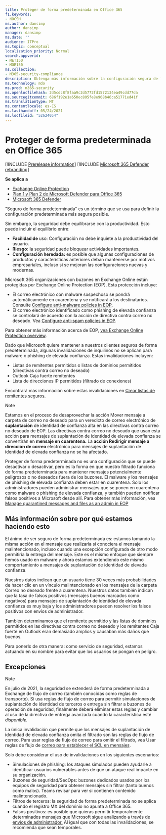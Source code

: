```yaml
---
title: Proteger de forma predeterminada en Office 365
f1.keywords:
- NOCSH
ms.author: dansimp
author: dansimp
manager: dansimp
ms.date: ''
audience: ITPro
ms.topic: conceptual
localization_priority: Normal
search.appverid:
- MET150
- MOE150
ms.collection:
- M365-security-compliance
description: Obtenga más información sobre la configuración segura de forma predeterminada en Exchange Online Protection (EOP)
ms.technology: mdo
ms.prod: m365-security
ms.openlocfilehash: 2d5cdc8f8faa9c2d5772fd1572134ea49cdd77da
ms.sourcegitcommit: 686f192e1a650ec805fe8e908b46ca51771ed41f
ms.translationtype: MT
ms.contentlocale: es-ES
ms.lasthandoff: 05/24/2021
ms.locfileid: "52624054"
---
```

# <a name="secure-by-default-in-office-365"></a>Proteger de forma predeterminada en Office 365

[!INCLUDE [Prerelease information](../includes/prerelease.md)]
[!INCLUDE [Microsoft 365 Defender rebranding](../includes/microsoft-defender-for-office.md)]

**Se aplica a**
- [Exchange Online Protection](exchange-online-protection-overview.md)
- [Plan 1 y Plan 2 de Microsoft Defender para Office 365](defender-for-office-365.md)
- [Microsoft 365 Defender](../defender/microsoft-365-defender.md)

"Seguro de forma predeterminada" es un término que se usa para definir la configuración predeterminada más segura posible.

Sin embargo, la seguridad debe equilibrarse con la productividad. Esto puede incluir el equilibrio entre:

- **Facilidad de** uso: Configuración no debe inquiete a la productividad del usuario.
- **Riesgo:** la seguridad puede bloquear actividades importantes.
- **Configuración heredada:** es posible que algunas configuraciones de productos y características anteriores deban mantenerse por motivos empresariales, incluso si se mejoran las configuraciones nuevas y modernas.

Microsoft 365 organizaciones con buzones en Exchange Online están protegidas por Exchange Online Protection (EOP). Esta protección incluye:

- El correo electrónico con malware sospechoso se pondrá automáticamente en cuarentena y se notificará a los destinatarios. Consulte [Configure anti-malware policies in EOP](configure-anti-malware-policies.md).
- El correo electrónico identificado como phishing de elevada confianza se controlará de acuerdo con la acción de directiva contra correo no deseado. Vea [Configure anti-spam policies in EOP](configure-your-spam-filter-policies.md).

Para obtener más información acerca de EOP, [vea Exchange Online Protection overview](exchange-online-protection-overview.md).

Dado que Microsoft quiere mantener a nuestros clientes seguros de forma predeterminada, algunas invalidaciones de inquilinos no se aplican para malware o phishing de elevada confianza. Estas invalidaciones incluyen:

- Listas de remitentes permitidos o listas de dominios permitidos (directivas contra correo no deseado)
- Outlook Caja fuerte remitentes
- Lista de direcciones IP permitidos (filtrado de conexiones)

Encontrará más información sobre estas invalidaciones en [Crear listas de remitentes seguros.](create-safe-sender-lists-in-office-365.md)

> [!NOTE]
> Estamos en el proceso de desaprovechar la acción Mover mensaje a carpeta de correo no deseado para un veredicto de correo electrónico de **suplantación** de identidad de confianza alta en las directivas contra correo no deseado de EOP.  Las directivas contra correo no deseado que usan esta acción para mensajes de suplantación de identidad de elevada confianza se convertirán en **mensaje en cuarentena.** La **acción Redirigir mensaje a dirección de correo** electrónico para mensajes de suplantación de identidad de elevada confianza no se ha afectado.

Proteger de forma predeterminada no es una configuración que se puede desactivar o desactivar, pero es la forma en que nuestro filtrado funciona de forma predeterminada para mantener mensajes potencialmente peligrosos o no deseados fuera de los buzones. El malware y los mensajes de phishing de elevada confianza deben estar en cuarentena. Solo los administradores pueden administrar mensajes que se ponen en cuarentena como malware o phishing de elevada confianza, y también pueden notificar falsos positivos a Microsoft desde allí. Para obtener más información, vea [Manage quarantined messages and files as an admin in EOP](manage-quarantined-messages-and-files.md)

## <a name="more-on-why-were-doing-this"></a>Más información sobre por qué estamos haciendo esto

El ánimo de ser seguro de forma predeterminada es: estamos tomando la misma acción en el mensaje que realizaría si conociera el mensaje malintencionado, incluso cuando una excepción configurada de otro modo permitiría la entrega del mensaje. Este es el mismo enfoque que siempre hemos usado en malware y ahora estamos extendiendo este mismo comportamiento a mensajes de suplantación de identidad de elevada confianza.

Nuestros datos indican que un usuario tiene 30 veces más probabilidades de hacer clic en un vínculo malintencionado en los mensajes de la carpeta Correo no deseado frente a cuarentena. Nuestros datos también indican que la tasa de falsos positivos (mensajes buenos marcados como negativos) para mensajes de suplantación de identidad de elevada confianza es muy baja y los administradores pueden resolver los falsos positivos con envíos de administrador.

También determinamos que el remitente permitido y las listas de dominios permitidos en las directivas contra correo no deseado y los remitentes Caja fuerte en Outlook eran demasiado amplios y causaban más daños que buenos.

Para ponerlo de otra manera: como servicio de seguridad, estamos actuando en su nombre para evitar que los usuarios se pongan en peligro.

## <a name="exceptions"></a>Excepciones

> [!NOTE]
> En julio de 2021, la seguridad se extenderá de forma predeterminada a Exchange de flujo de correo (también conocidas como reglas de transporte). Si usa reglas de flujo de correo para permitir simulaciones de suplantación de identidad de terceros o entrega [](configure-advanced-delivery.md) sin filtrar a buzones de operación de seguridad, finalmente deberá eliminar estas reglas y cambiar al uso de la directiva de entrega avanzada cuando la característica esté _disponible._

La única invalidación que permite que los mensajes de suplantación de identidad de elevada confianza omita el filtrado son las reglas de flujo de correo. Para usar reglas de flujo de correo para omitir el filtrado, vea Usar reglas de flujo de [correo para establecer el SCL en mensajes](/exchange/security-and-compliance/mail-flow-rules/use-rules-to-set-scl).

Solo debe considerar el uso de invalidaciones en los siguientes escenarios:

- Simulaciones de phishing: los ataques simulados pueden ayudarle a identificar usuarios vulnerables antes de que un ataque real impacte en su organización.
- Buzones de seguridad/SecOps: buzones dedicados usados por los equipos de seguridad para obtener mensajes sin filtrar (tanto buenos como malos). Teams revisar para ver si contienen contenido malintencionado.
- Filtros de terceros: la seguridad de forma predeterminada no se aplica cuando el registro MX del dominio no apunta a Office 365.
- Falsos positivos: es posible que quieras permitir temporalmente determinados mensajes que Microsoft sigue analizando a través de [envíos de administrador.](admin-submission.md) Al igual que con todas las invalidaciones, se recomienda que sean temporales.
